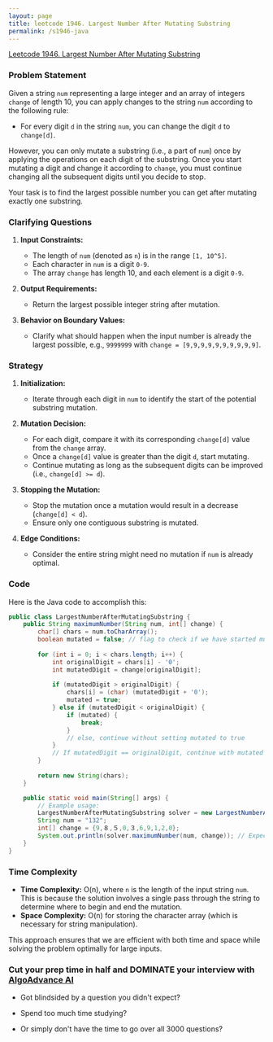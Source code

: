 ```yaml
---
layout: page
title: leetcode 1946. Largest Number After Mutating Substring
permalink: /s1946-java
---
```

[Leetcode 1946. Largest Number After Mutating Substring](https://algoadvance.github.io/algoadvance/l1946)
### Problem Statement

Given a string `num` representing a large integer and an array of integers `change` of length 10, you can apply changes to the string `num` according to the following rule:

- For every digit `d` in the string `num`, you can change the digit `d` to `change[d]`.

However, you can only mutate a substring (i.e., a part of `num`) once by applying the operations on each digit of the substring. Once you start mutating a digit and change it according to `change`, you must continue changing all the subsequent digits until you decide to stop.

Your task is to find the largest possible number you can get after mutating exactly one substring.

### Clarifying Questions

1. **Input Constraints:**
   - The length of `num` (denoted as `n`) is in the range `[1, 10^5]`.
   - Each character in `num` is a digit `0-9`.
   - The array `change` has length 10, and each element is a digit `0-9`.

2. **Output Requirements:**
   - Return the largest possible integer string after mutation.

3. **Behavior on Boundary Values:**
   - Clarify what should happen when the input number is already the largest possible, e.g., `9999999` with `change = [9,9,9,9,9,9,9,9,9,9]`.

### Strategy

1. **Initialization:**
   - Iterate through each digit in `num` to identify the start of the potential substring mutation.
   
2. **Mutation Decision:**
   - For each digit, compare it with its corresponding `change[d]` value from the `change` array.
   - Once a `change[d]` value is greater than the digit `d`, start mutating.
   - Continue mutating as long as the subsequent digits can be improved (i.e., `change[d] >= d`).

3. **Stopping the Mutation:**
   - Stop the mutation once a mutation would result in a decrease (`change[d] < d`).
   - Ensure only one contiguous substring is mutated.

4. **Edge Conditions:**
   - Consider the entire string might need no mutation if `num` is already optimal.

### Code

Here is the Java code to accomplish this:

```java
public class LargestNumberAfterMutatingSubstring {
    public String maximumNumber(String num, int[] change) {
        char[] chars = num.toCharArray();
        boolean mutated = false; // flag to check if we have started mutating
        
        for (int i = 0; i < chars.length; i++) {
            int originalDigit = chars[i] - '0';
            int mutatedDigit = change[originalDigit];
            
            if (mutatedDigit > originalDigit) {
                chars[i] = (char) (mutatedDigit + '0');
                mutated = true;
            } else if (mutatedDigit < originalDigit) {
                if (mutated) {
                    break;
                }
                // else, continue without setting mutated to true
            }
            // If mutatedDigit == originalDigit, continue with mutated flag status
        }
        
        return new String(chars);
    }

    public static void main(String[] args) {
        // Example usage:
        LargestNumberAfterMutatingSubstring solver = new LargestNumberAfterMutatingSubstring();
        String num = "132";
        int[] change = {9,８,５,0,３,6,9,1,2,0};
        System.out.println(solver.maximumNumber(num, change)); // Expected output should be based on the example
    }
}
```

### Time Complexity

- **Time Complexity:** O(n), where `n` is the length of the input string `num`. This is because the solution involves a single pass through the string to determine where to begin and end the mutation.
- **Space Complexity:** O(n) for storing the character array (which is necessary for string manipulation).

This approach ensures that we are efficient with both time and space while solving the problem optimally for large inputs.


### Cut your prep time in half and DOMINATE your interview with [AlgoAdvance AI](https://algoAdvance.com)

- Got blindsided by a question you didn't expect?

- Spend too much time studying?

- Or simply don't have the time to go over all 3000 questions?

